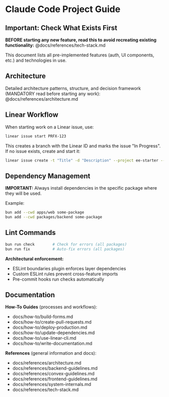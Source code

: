 # Claude Code Project Guide

## Important: Check What Exists First

**BEFORE starting any new feature, read this to avoid recreating existing functionality:**
@docs/references/tech-stack.md

This document lists all pre-implemented features (auth, UI components, etc.) and technologies in use.

## Architecture

Detailed architecture patterns, structure, and decision framework (MANDATORY read before starting any work):
@docs/references/architecture.md

## Linear Workflow

When starting work on a Linear issue, use:
```bash
linear issue start PRFX-123
```

This creates a branch with the Linear ID and marks the issue "In Progress". If no issue exists, create and start it:
```bash
linear issue create -t "Title" -d "Description" --project ee-starter --assignee @me --start
```

## Dependency Management

**IMPORTANT:** Always install dependencies in the specific package where they will be used.

Example:
```bash
bun add --cwd apps/web some-package
bun add --cwd packages/backend some-package
```

## Lint Commands

```bash
bun run check        # Check for errors (all packages)
bun run fix          # Auto-fix errors (all packages)
```

**Architectural enforcement:**
- ESLint boundaries plugin enforces layer dependencies
- Custom ESLint rules prevent cross-feature imports
- Pre-commit hooks run checks automatically

## Documentation

<!-- [auto-generated] packages/scripts/src/update-docs.ts -->
**How-To Guides** (processes and workflows):
- docs/how-to/build-forms.md
- docs/how-to/create-pull-requests.md
- docs/how-to/deploy-production.md
- docs/how-to/update-dependencies.md
- docs/how-to/use-linear-cli.md
- docs/how-to/write-documentation.md

**References** (general information and docs):
- docs/references/architecture.md
- docs/references/backend-guidelines.md
- docs/references/convex-guidelines.md
- docs/references/frontend-guidelines.md
- docs/references/system-internals.md
- docs/references/tech-stack.md
<!-- [/auto-generated] -->
